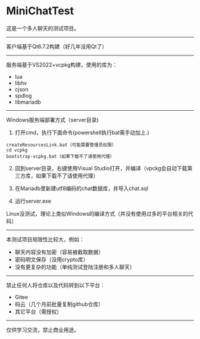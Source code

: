 # MiniChatTest

这是一个多人聊天的测试项目。

***

客户端基于Qt6.7.2构建（好几年没用Qt了）

***

服务端基于VS2022+vcpkg构建，使用的库为：
- lua
- libhv
- cjson
- spdlog
- libmariadb

***

Windows服务端部署方式（server目录)

1. 打开cmd，执行下面命令(powershell执行bat需手动加上.\)
```
createResourcesLink.bat（可能需要管理员权限）
cd vcpkg
bootstrap-vcpkg.bat（如果下载不了请使用代理）
```

2. 回到server目录，右键使用Visual Studio打开，并编译（vpckg会自动下载第三方库，如果下载不了请使用代理）

3. 在Mariadb里新建utf8编码的chat数据库，并导入chat.sql

4. 运行server.exe

Linux没测试，理论上类似Windows的编译方式（并没有使用过多的平台相关的代码）

***

本测试项目局限性比较大，例如：
- 聊天内容没有加密（容易被截取数据）
- 密码明文保存（没用crypto库）
- 没有更复杂的功能（单纯测试登陆注册和多人聊天）

***

禁止任何人将仓库以及代码转到以下平台：
* Gitee
* 码云（几个月前批量复制github仓库）
* 其它平台（需授权）

***

仅供学习交流，禁止商业用途。
